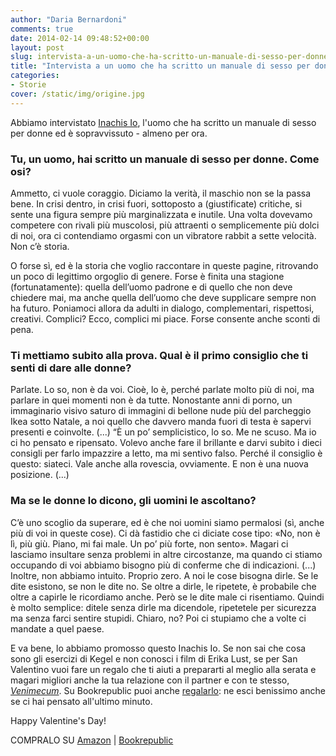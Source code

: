 ```yaml
---
author: "Daria Bernardoni"
comments: true
date: 2014-02-14 09:48:52+00:00
layout: post
slug: intervista-a-un-uomo-che-ha-scritto-un-manuale-di-sesso-per-donne-e-puo-ancora-raccontarlo
title: "Intervista a un uomo che ha scritto un manuale di sesso per donne e può ancora raccontarlo"
categories:
- Storie
cover: /static/img/origine.jpg
---
```


Abbiamo intervistato [Inachis Io](https://twitter.com/inachis_io), l'uomo che ha scritto un manuale di sesso per donne ed è sopravvissuto - almeno per ora.

### Tu, un uomo, hai scritto un manuale di sesso per donne. Come osi?

Ammetto, ci vuole coraggio. Diciamo la verità, il maschio non se la passa bene. In crisi dentro, in crisi fuori, sottoposto a (giustificate) critiche, si sente una figura sempre più marginalizzata e inutile. Una volta dovevamo competere con rivali più muscolosi, più attraenti o semplicemente più dolci di noi, ora ci contendiamo orgasmi con un vibratore rabbit a sette velocità.
Non c’è storia.

O forse sì, ed è la storia che voglio raccontare in queste pagine, ritrovando un poco di legittimo orgoglio di genere. Forse è finita una stagione (fortunatamente): quella dell’uomo padrone e di quello che non deve chiedere mai, ma anche quella dell’uomo che deve supplicare sempre non ha futuro. Poniamoci allora da adulti in dialogo, complementari, rispettosi, creativi. Complici? Ecco, complici mi piace. Forse consente anche sconti di pena.

### Ti mettiamo subito alla prova. Qual è il primo consiglio che ti senti di dare alle donne?

Parlate. Lo so, non è da voi. Cioè, lo è, perché parlate molto più di noi, ma parlare in quei momenti non è da tutte. Nonostante anni di porno, un immaginario visivo saturo di immagini di bellone nude più del parcheggio Ikea sotto Natale, a noi quello che davvero manda fuori di testa è sapervi presenti e coinvolte. (...) “È un po’ semplicistico, lo so. Me ne scuso. Ma io ci ho pensato e ripensato. Volevo anche fare il brillante e darvi subito i dieci consigli per farlo impazzire a letto, ma mi sentivo falso. Perché il consiglio è questo: siateci. Vale anche alla rovescia, ovviamente. E non è una nuova posizione. (...)

### Ma se le donne lo dicono, gli uomini le ascoltano?

C’è uno scoglio da superare, ed è che noi uomini siamo permalosi (sì, anche più di voi in queste cose). Ci dà fastidio che ci diciate cose tipo: «No, non è lì, più giù. Piano, mi fai male. Un po’ più forte, non sento». Magari ci lasciamo insultare senza problemi in altre circostanze, ma quando ci stiamo occupando di voi abbiamo bisogno più di conferme che di indicazioni. (...) Inoltre, non abbiamo intuito. Proprio zero. A noi le cose bisogna dirle. Se le dite esistono, se non le dite no. Se oltre a dirle, le ripetete, è probabile che oltre a capirle le ricordiamo anche. Però se le dite male ci risentiamo. Quindi è molto semplice: ditele senza dirle ma dicendole, ripetetele per sicurezza ma senza farci sentire stupidi. Chiaro, no? Poi ci stupiamo che a volte ci mandate a quel paese.

E va bene, lo abbiamo promosso questo Inachis Io. Se non sai che cosa sono gli esercizi di Kegel e non conosci i film di Erika Lust, se per San Valentino vuoi fare un regalo che ti aiuti a prepararti al meglio alla serata e magari migliori anche la tua relazione con il partner e con te stesso, [_Venimecum_](/books/collection/paperproject/venimecum_manuale_sesso_signore.html). Su Bookrepublic puoi anche [regalarlo](http://www.bookrepublic.it/regalare-ebook/): ne esci benissimo anche se ci hai pensato all'ultimo minuto.

Happy Valentine's Day!

COMPRALO SU
[Amazon](http://www.amazon.it/Venimecum-Manuale-sesso-signore-Inachis-ebook/dp/B00ID6OT46/) | [Bookrepublic](http://www.bookrepublic.it/book/9788898001477-venimecum-manuale-di-sesso-per-signore/)